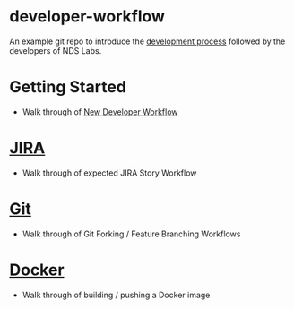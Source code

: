 # developer-workflow
An example git repo to introduce the [development process](https://opensource.ncsa.illinois.edu/confluence/display/NDS/Developer+Workflows) followed by the developers of NDS Labs.

# Getting Started
* Walk through of [New Developer Workflow](https://opensource.ncsa.illinois.edu/confluence/display/NDS/New+Developer+Workflow)

# [JIRA](https://opensource.ncsa.illinois.edu/confluence/display/NDS/JIRA+Workflows)
* Walk through of expected JIRA Story Workflow

# [Git](https://opensource.ncsa.illinois.edu/confluence/display/NDS/Git+Workflows)
* Walk through of Git Forking / Feature Branching Workflows

# [Docker](https://opensource.ncsa.illinois.edu/confluence/display/NDS/Docker+Workflows)
* Walk through of building / pushing a Docker image
